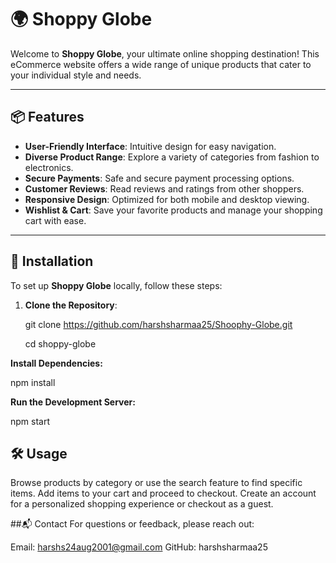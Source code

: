 # 🌍 Shoppy Globe

Welcome to **Shoppy Globe**, your ultimate online shopping destination! This eCommerce website offers a wide range of unique products that cater to your individual style and needs.

---

## 📦 Features

- **User-Friendly Interface**: Intuitive design for easy navigation.
- **Diverse Product Range**: Explore a variety of categories from fashion to electronics.
- **Secure Payments**: Safe and secure payment processing options.
- **Customer Reviews**: Read reviews and ratings from other shoppers.
- **Responsive Design**: Optimized for both mobile and desktop viewing.
- **Wishlist & Cart**: Save your favorite products and manage your shopping cart with ease.

---

## 🚀 Installation

To set up **Shoppy Globe** locally, follow these steps:

1. **Clone the Repository**:
  
   git clone https://github.com/harshsharmaa25/Shoophy-Globe.git


   cd shoppy-globe



**Install Dependencies:**

npm install


**Run the Development Server:**

npm start


## 🛠️ Usage
Browse products by category or use the search feature to find specific items.
Add items to your cart and proceed to checkout.
Create an account for a personalized shopping experience or checkout as a guest.


##📬 Contact
For questions or feedback, please reach out:

Email: harshs24aug2001@gmail.com
GitHub: harshsharmaa25

